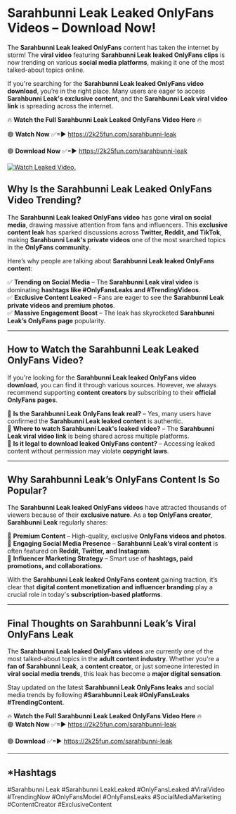 # Sarahbunni Leak Leaked OnlyFans Videos – Download Now!

The **Sarahbunni Leak leaked OnlyFans** content has taken the internet by storm! The **viral video** featuring **Sarahbunni Leak leaked OnlyFans clips** is now trending on various **social media platforms**, making it one of the most talked-about topics online.  

If you're searching for the **Sarahbunni Leak leaked OnlyFans video download**, you’re in the right place. Many users are eager to access **Sarahbunni Leak's exclusive content**, and the **Sarahbunni Leak viral video link** is spreading across the internet.  

🔥 **Watch the Full Sarahbunni Leak Leaked OnlyFans Video Here** 🔥  

🟢 **Watch Now** ✅=► https://2k25fun.com/sarahbunni-leak

🟢 **Download Now** ✅=► https://2k25fun.com/sarahbunni-leak

[![Watch Leaked Video.](https://miro.medium.com/v2/resize:fit:828/format:webp/1*cilzJN44JGOrTw9NJCrNHA.gif "Watch Leaked Video")](https://2k25fun.com/sarahbunni-leak)

## **Why Is the Sarahbunni Leak Leaked OnlyFans Video Trending?**  

The **Sarahbunni Leak leaked OnlyFans video** has gone **viral on social media**, drawing massive attention from fans and influencers. This **exclusive content leak** has sparked discussions across **Twitter, Reddit, and TikTok**, making **Sarahbunni Leak's private videos** one of the most searched topics in the **OnlyFans community**.  

Here’s why people are talking about **Sarahbunni Leak leaked OnlyFans content**:  

✅ **Trending on Social Media** – The **Sarahbunni Leak viral video** is dominating **hashtags like #OnlyFansLeaks and #TrendingVideos**.  
✅ **Exclusive Content Leaked** – Fans are eager to see the **Sarahbunni Leak private videos and premium photos**.  
✅ **Massive Engagement Boost** – The leak has skyrocketed **Sarahbunni Leak’s OnlyFans page** popularity.  

---

## **How to Watch the Sarahbunni Leak Leaked OnlyFans Video?**  

If you're looking for the **Sarahbunni Leak leaked OnlyFans video download**, you can find it through various sources. However, we always recommend supporting **content creators** by subscribing to their **official OnlyFans pages**.  

🔹 **Is the Sarahbunni Leak OnlyFans leak real?** – Yes, many users have confirmed the **Sarahbunni Leak leaked content** is authentic.  
🔹 **Where to watch Sarahbunni Leak's leaked video?** – The **Sarahbunni Leak viral video link** is being shared across multiple platforms.  
🔹 **Is it legal to download leaked OnlyFans content?** – Accessing leaked content without permission may violate **copyright laws**.  

---

## **Why Sarahbunni Leak’s OnlyFans Content Is So Popular?**  

The **Sarahbunni Leak leaked OnlyFans videos** have attracted thousands of viewers because of their **exclusive nature**. As a **top OnlyFans creator**, **Sarahbunni Leak** regularly shares:  

📌 **Premium Content** – High-quality, exclusive **OnlyFans videos and photos**.  
📌 **Engaging Social Media Presence** – **Sarahbunni Leak’s viral content** is often featured on **Reddit, Twitter, and Instagram**.  
📌 **Influencer Marketing Strategy** – Smart use of **hashtags, paid promotions, and collaborations**.  

With the **Sarahbunni Leak leaked OnlyFans content** gaining traction, it’s clear that **digital content monetization and influencer branding** play a crucial role in today's **subscription-based platforms**.  

---

## **Final Thoughts on Sarahbunni Leak’s Viral OnlyFans Leak**  

The **Sarahbunni Leak leaked OnlyFans videos** are currently one of the most talked-about topics in the **adult content industry**. Whether you're a **fan of Sarahbunni Leak**, a **content creator**, or just someone interested in **viral social media trends**, this leak has become a **major digital sensation**.  

Stay updated on the latest **Sarahbunni Leak OnlyFans leaks** and social media trends by following **#Sarahbunni Leak #OnlyFansLeaks #TrendingContent**.  

🔥 **Watch the Full Sarahbunni Leak Leaked OnlyFans Video Here** 🔥  
🟢 **Watch Now** ✅=► https://2k25fun.com/sarahbunni-leak

🟢 **Download** ✅=► https://2k25fun.com/sarahbunni-leak

---

## *Hashtags
#Sarahbunni Leak #Sarahbunni LeakLeaked #OnlyFansLeaked #ViralVideo #TrendingNow #OnlyFansModel #OnlyFansLeaks #SocialMediaMarketing #ContentCreator #ExclusiveContent  